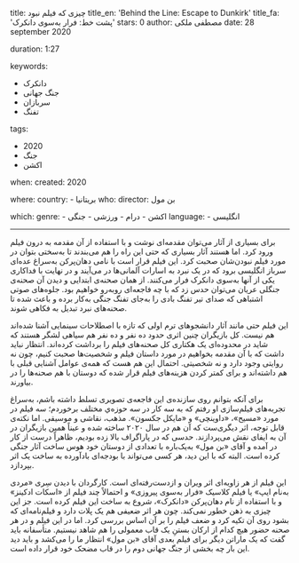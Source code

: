 
title: چیزی که فیلم نبود 
title_en: 'Behind the Line: Escape to Dunkirk'
title_fa: 'پشت خط: فرار به‌سوی دانکرک'
stars: 0
author: مصطفی ملکی
date: 28 september 2020

duration: 1:27

keywords:
  - دانکرک
  - جنگ جهانی
  - سربازان
  - تفنگ  

tags:
  - 2020
  - جنگ
  - اکشن   

when:
  created: 2020

where:
  country:
    - بریتانیا
who:
  director: بن مول
   
which:
  genre:
    - اکشن
    - درام
    - ورزشی
    - جنگی
  language:
    - انگلیسی
   
---

برای بسیاری از آثار می‌توان مقدمه‌ای نوشت و با استفاده از آن مقدمه به درون فیلم ورود کرد. اما هستند آثار بسیاری که حتی این راه را هم می‌بندند تا به‌سختی بتوان در مورد فیلم نبودن‌شان صحبت کرد. این فیلم قرار است با نامی دهان‌پرکن به‌سراغ عده‌ای سرباز انگلیسی برود که در یک نبرد به اسارات آلمانی‌ها در می‌آیند و در نهایت با فداکاری یکی از آنها به‌سوی دانکرک فرار می‌کنند. از همان صحنه‌ی ابتدایی و دیدن آن صحنه‌ی جنگلی عریان می‌توان حدس زد که با چه فاجعه‌ای رو‌به‌رو خواهیم بود. جلوه‌های صوتی اشتباهی که صدای تیر تفنگ بادی را به‌جای تفنگ جنگی به‌کار برده و باعث شده تا صحنه‌های نبرد تبدیل به فکاهی شوند. 

این فیلم حتی مانند آثار دانشجوهای ترم اولی که تازه با اصطلاحات سینمایی آشنا شده‌اند هم نیست. کل بازیگران چنین اثری حدود ده نفر و ده نفر هم سیاهی لشگر هستند که شاید در محدوده‌ای یک هکتاری کل صحنه‌های فیلم را برداشت کرده‌اند. انتظار نباید داشت که با آن مقدمه بخواهیم در مورد داستان فیلم و شخصیت‌ها صحبت کنیم، چون نه روایتی وجود دارد و نه شخصیتی. احتمال این هم هست که همه‌ی عوامل آشنایی قبلی با هم داشته‌اند و برای کمتر کردن هزینه‌های فیلم قرار شده که دوستان با هم صحنه‌ها را در بیاورند. 

برای آنکه بتوانم روی سازنده‌ی این فاجعه‌‌ی تصویری تسلط داشته باشم، به‌سراغ تجربه‌های فیلم‌سازی او رفتم که به سه کار در سه حوزه‌ي مختلف برخوردم؛ سه فیلم در مورد «مسیح»، «داوینچی» و «مایکل جکسون». مذهب، نقاشی و موسیقی. اما نکته‌ی قابل توجه، اثر دیگری‌ست که آن هم در سال ۲۰۲۰ ساخته شده و عیناً همین بازیگران در آن به ایفای نقش می‌پردازند. حدسی که در پاراگراف بالا زده بودیم، ظاهراً درست از کار در آمده و آقای «بن مول» به‌یک‌باره با تعدادی از دوستان خود هوس ساخت آثار جنگی کرده است. البته که با این دید، هر کسی می‌تواند با بودجه‌ای بادآورده به ساخت یک اثر بپردازد. 

این فیلم از هر زاویه‌ای اثر ویران و از‌دست‌رفته‌ای‌ است. کارگردان با دیدن سِری «مردی به‌نام ایپ» یا فیلم کلاسیک «فرار به‌سوی پیروزی» و احتمالاً چند فیلم از «اسکات ادکینز» و با استفاده از نام دهان‌پر‌کن «دانکرک»، شروع به ساخت این فیلم کرده است. جز این چیزی به ذهن خطور نمی‌کند. چون هر اثر ضعیفی هم یک پلات دارد و فیلم‌نامه‌ای که بشود روی آن تکیه کرد و ضعف فیلم را بر آن اساس بررسی کرد. اما در این فیلم و در هر صحنه حضور هیچ کدام از ارکان بستنِ یک قاب معمولی را هم شاهد نیستیم. متأسفانه باید گفت که یک ماراتن دیگر برای فیلم بعدی آقای «بن مول» انتظار ما را می‌کشد و باید دید این بار چه بخشی از جنگ جهانی دوم را در قاب مضحک خود قرار داده است.